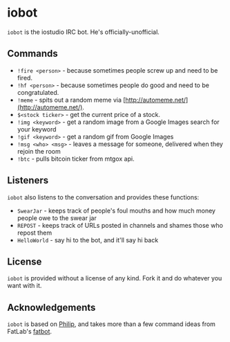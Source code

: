 iobot
=====

`iobot` is the iostudio IRC bot. He's officially-unofficial.


Commands
--------

* `!fire <person>`   - because sometimes people screw up and need to be fired.
* `!hf <person>`     - because sometimes people do good and need to be congratulated.
* `!meme`            - spits out a random meme via [http://automeme.net/](http://automeme.net/).
* `$<stock ticker>`  - get the current price of a stock.
* `!img <keyword>`   - get a random image from a Google Images search for your keyword
* `!gif <keyword>`   - get a random gif from Google Images
* `!msg <who> <msg>` - leaves a message for someone, delivered when they rejoin the room
* `!btc`             - pulls bitcoin ticker from mtgox api.


Listeners
---------

`iobot` also listens to the conversation and provides these functions:

* `SwearJar`   - keeps track of people's foul mouths and how much money people owe to the swear jar
* `REPOST`     - keeps track of URLs posted in channels and shames those who repost them
* `HelloWorld` - say hi to the bot, and it'll say hi back


License
-------

`iobot` is provided without a license of any kind. Fork it and do whatever you want with it.


Acknowledgements
----------------

`iobot` is based on [Philip](http://github.com/epochblue/Philip), and takes more than a few
command ideas from FatLab's [fatbot](https://github.com/jamiew/fatbot).
